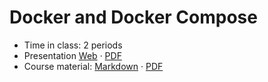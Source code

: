 # Docker and Docker Compose

- Time in class: 2 periods
- Presentation
  [Web](https://heig-vd-dai-course.github.io/heig-vd-dai-course/06-docker-and-docker-compose/)
  ·
  [PDF](https://heig-vd-dai-course.github.io/heig-vd-dai-course/06-docker-and-docker-compose/06-docker-and-docker-compose-presentation.pdf)
- Course material: [Markdown](./COURSE_MATERIAL.md) ·
[PDF](https://heig-vd-dai-course.github.io/heig-vd-dai-course/06-docker-and-docker-compose/06-docker-and-docker-compose-course-material.pdf)
<!--
- [Quiz](https://quiz.beescreens.ch/quiz?url=https://raw.githubusercontent.com/heig-vd-dai-course/heig-vd-dai-course/main/06-docker-and-docker-compose/quiz.yaml)
  -->
